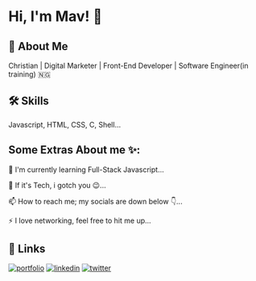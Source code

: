 # Hi, I'm Mav! 👋


## 🚀 About Me
Christian | Digital Marketer | Front-End Developer | Software Engineer(in training) 🇳🇬


## 🛠 Skills
Javascript, HTML, CSS, C, Shell...


## Some Extras About me ✨:

🧠 I'm currently learning Full-Stack Javascript...

💬 If it's Tech, i gotch you 😉...

📫 How to reach me; my socials are down below 👇...

⚡️ I love networking, feel free to hit me up...


## 🔗 Links
[![portfolio](https://img.shields.io/badge/my_portfolio-000?style=for-the-badge&logo=ko-fi&logoColor=white)](https://linktr.ee/marv_ndu/)
[![linkedin](https://img.shields.io/badge/linkedin-0A66C2?style=for-the-badge&logo=linkedin&logoColor=white)](https://www.linkedin.com/in/marvellousndulue)
[![twitter](https://img.shields.io/badge/twitter-1DA1F2?style=for-the-badge&logo=twitter&logoColor=white)](https://twitter.com/Cpt_Mav?t=5qeDAlIpS3_Q0bwjQQg0Vg&s=09/)

<!--
**NdulueMarvellous/NdulueMarvellous** is a ✨ _special_ ✨ repository because its `README.md` (this file) appears on your GitHub profile.
